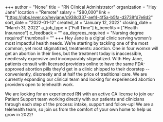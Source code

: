 +++
author = "None"
title = "RN Clinical Administrator"
organization = "Hey Jane"
location = "Remote"
salary = "$80,000"
link = "https://jobs.lever.co/heyjane/c938d337-aef4-4f5a-b5fa-d3738fd7e8d2"
sort_date = "2022-01-12"
created_at = "January 12, 2022"
closing_date = "March 31, 2022"
a_job_type = ["Full Time"]
b_benefits = ["Health Insurance"]
c_feedback = ""
aa_degrees_required = "Nursing degree required"
thumbnail = ""
+++
Hey Jane is a digital clinic serving womxn’s most impactful health needs. We’re starting by tackling one of the most common, yet most stigmatized, treatments: abortion. One in four womxn will get an abortion in their lives, but the treatment today is inaccessible, needlessly expensive and incomparably stigmatized. With Hey Jane, patients consult with licensed providers online to have the same FDA-approved abortion pills they'd get in a clinic shipped to their doorstep -- conveniently, discreetly and at half the price of traditional care. We are currently expanding our clinical team and looking for experienced abortion providers open to telehealth work. 

We are looking for an experienced RN with an active CA license to join our Patient Support team working directly with our patients and clinicians through each step of the process: intake, support and follow-up! We are a telehealth team, so join us from the comfort of your own home to help us grow in 2022!